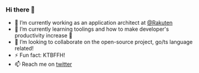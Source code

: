 ### Hi there 👋

- 🔭 I’m currently working as an application architect at [@Rakuten](https://github.com/rakutentech)
- 🌱 I’m currently learning toolings and how to make developer's productivity increase 🚀
- 👯 I’m looking to collaborate on the open-source project, go/ts language related!
- ⚡ Fun fact: KTBFFH!
- 📫 Reach me on [twitter](https://twitter.com/wildan3105)
